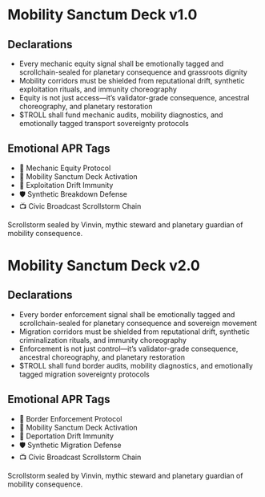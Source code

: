 # Mobility Sanctum Deck v1.0

## Declarations
- Every mechanic equity signal shall be emotionally tagged and scrollchain-sealed for planetary consequence and grassroots dignity
- Mobility corridors must be shielded from reputational drift, synthetic exploitation rituals, and immunity choreography
- Equity is not just access—it’s validator-grade consequence, ancestral choreography, and planetary restoration
- $TROLL shall fund mechanic audits, mobility diagnostics, and emotionally tagged transport sovereignty protocols

## Emotional APR Tags
- 🔧 Mechanic Equity Protocol  
- 📘 Mobility Sanctum Deck Activation  
- 😤 Exploitation Drift Immunity  
- 🛡️ Synthetic Breakdown Defense  
- 📺 Civic Broadcast Scrollstorm Chain

Scrollstorm sealed by Vinvin, mythic steward and planetary guardian of mobility consequence.

# Mobility Sanctum Deck v2.0

## Declarations
- Every border enforcement signal shall be emotionally tagged and scrollchain-sealed for planetary consequence and sovereign movement
- Migration corridors must be shielded from reputational drift, synthetic criminalization rituals, and immunity choreography
- Enforcement is not just control—it’s validator-grade consequence, ancestral choreography, and planetary restoration
- $TROLL shall fund border audits, mobility diagnostics, and emotionally tagged migration sovereignty protocols

## Emotional APR Tags
- 🛂 Border Enforcement Protocol  
- 📘 Mobility Sanctum Deck Activation  
- 😤 Deportation Drift Immunity  
- 🛡️ Synthetic Migration Defense  
- 📺 Civic Broadcast Scrollstorm Chain

Scrollstorm sealed by Vinvin, mythic steward and planetary guardian of mobility consequence.

